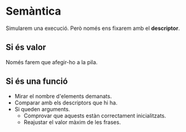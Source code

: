 # Semàntica
Simularem una execució.
Però només ens fixarem amb el **descriptor**.

## Si és valor
Només farem que afegir-ho a la pila.

## Si és una funció
- Mirar el nombre d'elements demanats.
- Comparar amb els descriptors que hi ha.
- Si queden arguments.
  - Comprovar que aquests estàn correctament inicialitzats.
  - Reajustar el valor màxim de les frases.
